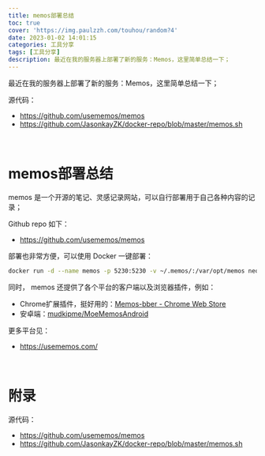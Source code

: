 ```yaml
---
title: memos部署总结
toc: true
cover: 'https://img.paulzzh.com/touhou/random?4'
date: 2023-01-02 14:01:15
categories: 工具分享
tags: [工具分享]
description: 最近在我的服务器上部署了新的服务：Memos，这里简单总结一下；
---
```


最近在我的服务器上部署了新的服务：Memos，这里简单总结一下；

源代码：

-   https://github.com/usememos/memos
-   https://github.com/JasonkayZK/docker-repo/blob/master/memos.sh

<br/>

<!--more-->

# **memos部署总结**

memos 是一个开源的笔记、灵感记录网站，可以自行部署用于自己各种内容的记录；

Github repo 如下：

-   https://github.com/usememos/memos

部署也非常方便，可以使用 Docker 一键部署：

```bash
docker run -d --name memos -p 5230:5230 -v ~/.memos/:/var/opt/memos neosmemo/memos:latest
```

同时， memos 还提供了各个平台的客户端以及浏览器插件，例如：

-   Chrome扩展插件，挺好用的：[Memos-bber - Chrome Web Store](https://chrome.google.com/webstore/detail/memos-bber/cbhjebjfccgchgbmfbobjmebjjckgofe/related)
-   安卓端：[mudkipme/MoeMemosAndroid](https://github.com/mudkipme/MoeMemosAndroid/)

更多平台见：

-   https://usememos.com/

<br/>

# **附录**

源代码：

-   https://github.com/usememos/memos
-   https://github.com/JasonkayZK/docker-repo/blob/master/memos.sh


<br/>
